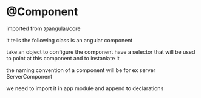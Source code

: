 # @Component


imported from @angular/core

it tells the following class is an angular component


take an object to configure the component have a selector that will be used to point at this component and to instaniate it


the naming convention of a component will be for ex server ServerComponent


we need to import it in app module and append to declarations